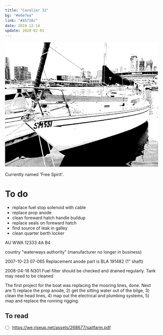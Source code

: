 ```yaml
---
title: "Cavalier 32"
bg: "#e6e7ea"
link: "#45716c"
date: 2019-12-14
update: 2020-02-01
---
```


![Our boat, a 1984 Cavalier 32](/assets/images/IMG_5573.png)

Currently named 'Free Spirit'.

# To do

- replace fuel stop solenoid with cable
- replace prop anode
- clean foreward hatch handle buildup
- replace seals on foreward hatch
- find source of leak in galley
- clean quarter berth locker

AU WWA 12333 4A B4

country "waterways authority"
(manufacturer no longer in business)

2007-10-23 07-065 Replacement anode part is BLA 191482 (1" shaft)

2008-04-16 N301 Fuel filter should be checked and drained regularly. Tank may need to be cleaned

The first project for the boat was replacing the mooring lines, done.
Next are 1) replace the prop anode, 2) get the sitting water out of the bilge, 3) clean the head lines, 4) map out the electrical and plumbing systems, 5) map and replace the running rigging.

## To read
- [ ] <https://we.riseup.net/assets/268677/sailfarm.pdf>
